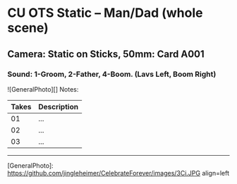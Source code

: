 # CU OTS Static – Man/Dad (whole scene)

## Camera: Static on Sticks, 50mm: Card A001

### Sound: 1-Groom, 2-Father, 4-Boom. (Lavs Left, Boom Right)

![GeneralPhoto][]
Notes: 

| Takes | Description |
|:---|:----|
| 01 | ... |
| 02 | ... |
| 03 | ... |

----


[GeneralPhoto]:  https://github.com/jingleheimer/CelebrateForever/images/3Ci.JPG align=left